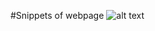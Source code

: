 #Snippets of webpage
![alt text](/public/images/Snippets/Screenshot%202024-06-19%20at%204.42.32 PM.png)
